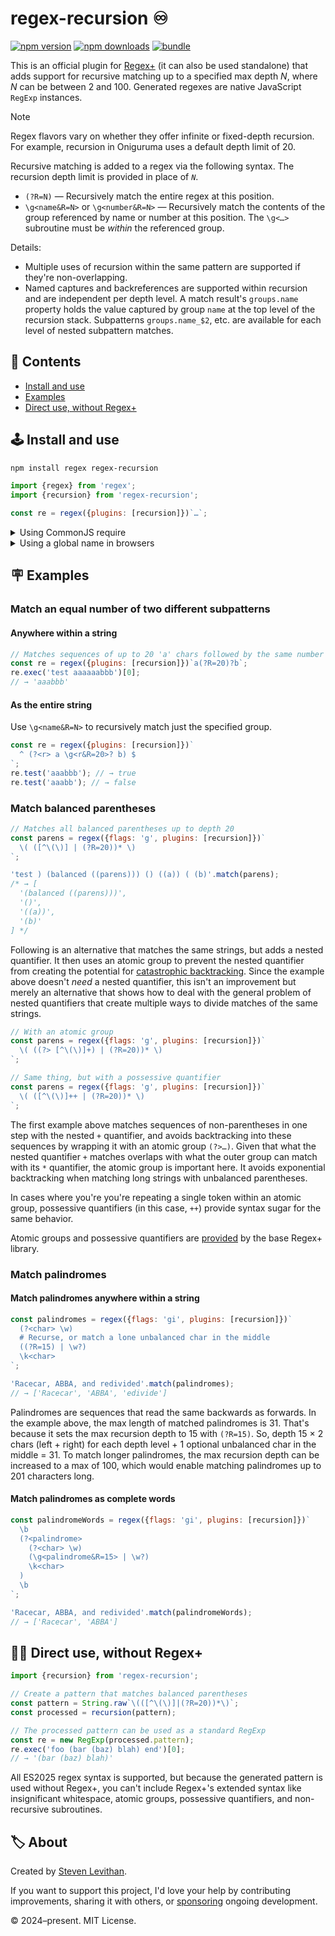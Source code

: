 # regex-recursion ♾️

[![npm version][npm-version-src]][npm-version-href]
[![npm downloads][npm-downloads-src]][npm-downloads-href]
[![bundle][bundle-src]][bundle-href]

This is an official plugin for [Regex+](https://github.com/slevithan/regex) (it can also be used standalone) that adds support for recursive matching up to a specified max depth *N*, where *N* can be between 2 and 100. Generated regexes are native JavaScript `RegExp` instances.

> [!NOTE]
> Regex flavors vary on whether they offer infinite or fixed-depth recursion. For example, recursion in Oniguruma uses a default depth limit of 20.

Recursive matching is added to a regex via the following syntax. The recursion depth limit is provided in place of *`N`*.

- `(?R=N)` — Recursively match the entire regex at this position.
- `\g<name&R=N>` or `\g<number&R=N>` — Recursively match the contents of the group referenced by name or number at this position. The `\g<…>` subroutine must be *within* the referenced group.

Details:

- Multiple uses of recursion within the same pattern are supported if they're non-overlapping.
- Named captures and backreferences are supported within recursion and are independent per depth level. A match result's `groups.name` property holds the value captured by group `name` at the top level of the recursion stack. Subpatterns `groups.name_$2`, etc. are available for each level of nested subpattern matches.

## 📜 Contents

- [Install and use](#️-install-and-use)
- [Examples](#-examples)
- [Direct use, without Regex+](#️-direct-use-without-regex)

## 🕹️ Install and use

```sh
npm install regex regex-recursion
```

```js
import {regex} from 'regex';
import {recursion} from 'regex-recursion';

const re = regex({plugins: [recursion]})`…`;
```

<details>
  <summary>Using CommonJS require</summary>

```js
const {regex} = require('regex');
const {recursion} = require('regex-recursion-cjs');

const re = regex({plugins: [recursion]})`…`;
```

> **Note:** [*regex-recursion-cjs*](https://www.npmjs.com/package/regex-recursion-cjs) is a third-party CommonJS wrapper for this library. It might not always be up to date with the latest version.
</details>

<details>
  <summary>Using a global name in browsers</summary>

```html
<script src="https://cdn.jsdelivr.net/npm/regex@6.0.1/dist/regex.min.js"></script>
<script src="https://cdn.jsdelivr.net/npm/regex-recursion@6.0.2/dist/regex-recursion.min.js"></script>
<script>
  const {regex} = Regex;
  const {recursion} = Regex.plugins;

  const re = regex({plugins: [recursion]})`…`;
</script>
```
</details>

## 🪧 Examples

### Match an equal number of two different subpatterns

#### Anywhere within a string

```js
// Matches sequences of up to 20 'a' chars followed by the same number of 'b'
const re = regex({plugins: [recursion]})`a(?R=20)?b`;
re.exec('test aaaaaabbb')[0];
// → 'aaabbb'
```

#### As the entire string

Use `\g<name&R=N>` to recursively match just the specified group.

```js
const re = regex({plugins: [recursion]})`
  ^ (?<r> a \g<r&R=20>? b) $
`;
re.test('aaabbb'); // → true
re.test('aaabb'); // → false
```

### Match balanced parentheses

```js
// Matches all balanced parentheses up to depth 20
const parens = regex({flags: 'g', plugins: [recursion]})`
  \( ([^\(\)] | (?R=20))* \)
`;

'test ) (balanced ((parens))) () ((a)) ( (b)'.match(parens);
/* → [
  '(balanced ((parens)))',
  '()',
  '((a))',
  '(b)'
] */
```

Following is an alternative that matches the same strings, but adds a nested quantifier. It then uses an atomic group to prevent the nested quantifier from creating the potential for [catastrophic backtracking](https://www.regular-expressions.info/catastrophic.html). Since the example above doesn't *need* a nested quantifier, this isn't an improvement but merely an alternative that shows how to deal with the general problem of nested quantifiers that create multiple ways to divide matches of the same strings.

```js
// With an atomic group
const parens = regex({flags: 'g', plugins: [recursion]})`
  \( ((?> [^\(\)]+) | (?R=20))* \)
`;

// Same thing, but with a possessive quantifier
const parens = regex({flags: 'g', plugins: [recursion]})`
  \( ([^\(\)]++ | (?R=20))* \)
`;
```

The first example above matches sequences of non-parentheses in one step with the nested `+` quantifier, and avoids backtracking into these sequences by wrapping it with an atomic group `(?>…)`. Given that what the nested quantifier `+` matches overlaps with what the outer group can match with its `*` quantifier, the atomic group is important here. It avoids exponential backtracking when matching long strings with unbalanced parentheses.

In cases where you're you're repeating a single token within an atomic group, possessive quantifiers (in this case, `++`) provide syntax sugar for the same behavior.

Atomic groups and possessive quantifiers are [provided](https://github.com/slevithan/regex#atomic-groups) by the base Regex+ library.

### Match palindromes

#### Match palindromes anywhere within a string

```js
const palindromes = regex({flags: 'gi', plugins: [recursion]})`
  (?<char> \w)
  # Recurse, or match a lone unbalanced char in the middle
  ((?R=15) | \w?)
  \k<char>
`;

'Racecar, ABBA, and redivided'.match(palindromes);
// → ['Racecar', 'ABBA', 'edivide']
```

Palindromes are sequences that read the same backwards as forwards. In the example above, the max length of matched palindromes is 31. That's because it sets the max recursion depth to 15 with `(?R=15)`. So, depth 15 × 2 chars (left + right) for each depth level + 1 optional unbalanced char in the middle = 31. To match longer palindromes, the max recursion depth can be increased to a max of 100, which would enable matching palindromes up to 201 characters long.

#### Match palindromes as complete words

```js
const palindromeWords = regex({flags: 'gi', plugins: [recursion]})`
  \b
  (?<palindrome>
    (?<char> \w)
    (\g<palindrome&R=15> | \w?)
    \k<char>
  )
  \b
`;

'Racecar, ABBA, and redivided'.match(palindromeWords);
// → ['Racecar', 'ABBA']
```

## ⛓️‍💥 Direct use, without Regex+

```js
import {recursion} from 'regex-recursion';

// Create a pattern that matches balanced parentheses
const pattern = String.raw`\(([^\(\)]|(?R=20))*\)`;
const processed = recursion(pattern);

// The processed pattern can be used as a standard RegExp
const re = new RegExp(processed.pattern);
re.exec('foo (bar (baz) blah) end')[0];
// → '(bar (baz) blah)'
```

All ES2025 regex syntax is supported, but because the generated pattern is used without Regex+, you can't include Regex+'s extended syntax like insignificant whitespace, atomic groups, possessive quantifiers, and non-recursive subroutines.

## 🏷️ About

Created by [Steven Levithan](https://github.com/slevithan).

If you want to support this project, I'd love your help by contributing improvements, sharing it with others, or [sponsoring](https://github.com/sponsors/slevithan) ongoing development.

© 2024–present. MIT License.

<!-- Badges -->

[npm-version-src]: https://img.shields.io/npm/v/regex-recursion?color=78C372
[npm-version-href]: https://npmjs.com/package/regex-recursion
[npm-downloads-src]: https://img.shields.io/npm/dm/regex-recursion?color=78C372
[npm-downloads-href]: https://npmjs.com/package/regex-recursion
[bundle-src]: https://img.shields.io/bundlejs/size/regex-recursion?color=78C372&label=minzip
[bundle-href]: https://bundlejs.com/?q=regex-recursion&treeshake=[*]
